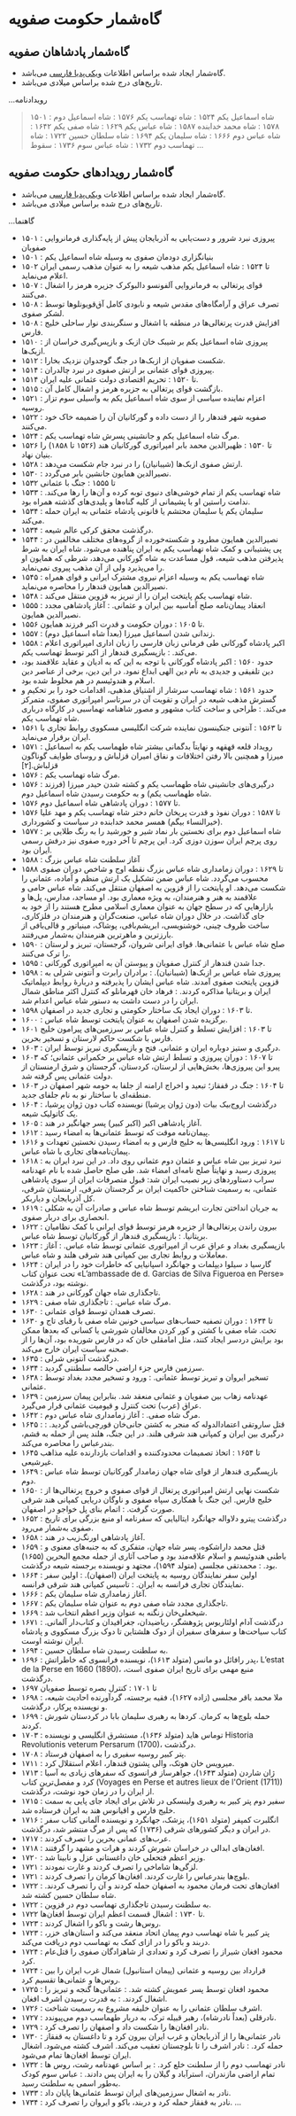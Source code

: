# گاه‌شمار حکومت صفویه

## گاه‌شمار پادشاهان صفویه

- گاه‌شمار ایجاد شده براساس اطلاعات [ویکی‌پدیا فارسی](https://w.wiki/ALhg) می‌باشد.
- تاریخ‌های درج شده براساس میلادی می‌باشد.

...رویدادنامه
  > ۱۵۰۱ : شاه اسماعیل یکم
  > ۱۵۲۴ : شاه تهماسب یکم
  > ۱۵۷۶ : شاه اسماعیل دوم
  > ۱۵۷۸ : شاه محمد خدابنده
  > ۱۵۸۷ : شاه عباس یکم
  > ۱۶۲۹ : شاه صفی یکم
  > ۱۶۴۲ : شاه عباس دوم
  > ۱۶۶۶ : شاه سلیمان یکم
  > ۱۶۹۴ : شاه سلطان حسین
  > ۱۷۲۲ : شاه تهماسب دوم
  > ۱۷۳۲ : شاه عباس سوم
  > ۱۷۳۶ : سقوط
...

## گاه‌شمار رویدادهای حکومت صفویه

- گاه‌شمار ایجاد شده براساس اطلاعات [ویکی‌پدیا فارسی](https://w.wiki/DGiu) می‌باشد.
- تاریخ‌های درج شده براساس میلادی می‌باشد.

...گاهنما
- ۱۵۰۱
  : پیروزی نبرد شرور و دست‌یابی به آذربایجان پیش از پایه‌گذاری فرمانروایی صفویان
- ۱۵۰۱
  : بنیانگزاری دودمان صفوی به وسیله شاه اسماعیل یکم
- ۱۵۰۲ تا ۱۵۲۴
  : شاه اسماعیل یکم مذهب شیعه را به عنوان مذهب رسمی ایران اعلام می‌نماید.
- ۱۵۰۷
  : قوای پرتغالی به فرمانروایی آلفونسو دالبوکرک جزیره هرمز را اشغال می‌کنند.
- ۱۵۰۸
  : تصرف عراق و آرامگاه‌های مقدس شیعه و نابودی کامل آق‌قویونلوها توسط لشکر صفوی.
- ۱۵۰۸
  : افزایش قدرت پرتغالی‌ها در منطقه با اشغال و سنگربندی نوار ساحلی خلیج فارس.
- ۱۵۱۰
  : پیروزی شاه اسماعیل یکم بر شیبک خان ازبک و بازپس‌گیری خراسان از ازبک‌ها.
- ۱۵۱۲
  : شکست صفویان از ازبک‌ها در جنگ گوجدوان نزدیک بخارا.
- ۱۵۱۴
  : پیروزی قوای عثمانی بر ارتش صفوی در نبرد چالدران.
- ۱۵۱۴ تا ۱۵۲۰
  : تحریم اقتصادی دولت عثمانی علیه ایران.
- ۱۵۱۵
  : بازگشت قوای پرتغالی به جزیره هرمز و اشغال کامل آن.
- ۱۵۲۱
  : اعزام نماینده سیاسی از سوی شاه اسماعیل یکم به واسیلی سوم تزار روسیه.
- ۱۵۲۲
  : صفویه شهر قندهار را از دست داده و گورکانیان آن را ضمیمه خاک خود می‌کنند.
- ۱۵۲۴
  : مرگ شاه اسماعیل یکم و جانشینی پسرش شاه تهماسب یکم.
- ۱۵۲۶ تا ۱۵۳۰
  : ظهیرالدین محمد بابر امپراتوری گورکانیان هند (۱۵۲۶ تا ۱۸۵۸) را بنیان نهاد.
- ۱۵۲۸
  : ارتش صفوی ازبک‌ها (شیبانیان) را در نبرد جام شکست می‌دهد.
- ۱۵۳۰
  : نصیرالدین همایون جانشین بابر می‌گردد.
- ۱۵۳۲ تا ۱۵۵۵ 
  : جنگ با عثمانی
- ۱۵۳۳
  : شاه تهماسب یکم از تمام خوشی‌های دنیوی توبه کرده و آن‌ها را رها می‌کند. ندامت راستین او با پشیمانی از کلیه گناه‌ها و پلیدی‌های گذشته همراه بود.
- ۱۵۳۴
  : سلیمان یکم یا سلیمان محتشم یا قانونی پادشاه عثمانی به ایران حمله می‌کند.
- ۱۵۳۴
  : درگذشت محقق کرکی عالم شیعه.
- ۱۵۴۴
  : نصیرالدین همایون مطرود و شکسته‌خورده از گروه‌های مختلف مخالفین در پی پشتیبانی و کمک شاه تهماسب یکم به ایران پناهنده می‌شود. شاه ایران به شرط پذیرفتن مذهب شیعه، قول مساعدت به شاه گورکانی می‌دهد، شرطی که همایون او را می‌پذیرد ولی از آن مذهب پیروی نمی‌نماید.
- ۱۵۴۵
  : شاه تهماسب یکم به وسیله اعزام نیروی مشترک ایرانی و قوای همراه نصیرالدین همایون قندهار را محاصره می‌نماید.
- ۱۵۴۸
  : شاه تهماسب یکم پایتخت ایران را از تبریز به قزوین منتقل می‌کند.
- ۱۵۵۵
  : انعقاد پیمان‌نامه صلح آماسیه بین ایران و عثمانی.
  : آغاز پادشاهی مجدد نصیرالدین همایون.
- ۱۵۵۶ تا ۱۶۰۵
  : دوران حکومت و قدرت اکبر فرزند همایون.
- ۱۵۵۷
  : زندانی شدن اسماعیل میرزا (بعداً شاه اسماعیل دوم).
- ۱۵۵۸
  : اکبر پادشاه گورکانی طی فرمانی زبان فارسی را زبان اداری امپراتوری اعلام می‌کند.
  : بازپسگیری قندهار از اکبر توسط تهماسب یکم.
- حدود ۱۵۶۰
  : اکبر پادشاه گورکانی با توجه به این که به ادیان و عقاید علاقمند بود، دین تلفیقی و جدیدی به نام دین الهی ابداع نمود. در این دین، برخی از عناصر دین اسلام و هندوئیسم در هم مخلوط شده بود.
- حدود ۱۵۶۱
  : شاه تهماسب سرشار از اشتیاق مذهبی، اقدامات خود را بر تحکیم و گسترش مذهب شیعه در ایران و تقویت آن در سرتاسر امپراتوری صفوی، متمرکز می‌کند.
  : طراحی و ساخت کتاب مشهور و مصور شاهنامه تهماسبی در کارگاه درباری شاه تهماسب یکم.
- ۱۵۶۱ تا ۱۵۶۳
  : آنتونی جنکینسون نماینده شرکت انگلیسی مسکووی روابط تجاری با ایران برقرار می‌نماید.
- ۱۵۷۱
  : رویداد قلعه قهقهه و نهایتاً بدگمانی بیشتر شاه طهماسب یکم به اسماعیل میرزا و همچنین بالا رفتن اختلافات و نفاق امیران قزلباش و روسای طوایف گوناگون قزلباش.[۲]
- ۱۵۷۶
  : مرگ شاه تهماسب یکم.
- ۱۵۷۶
  : درگیری‌های جانشینی شاه طهماسب یکم و کشته شدن حیدر میرزا (فرزند شاه طهماسب یکم) و به حکومت رسیدن شاه اسماعیل دوم.
- ۱۵۷۶ تا ۱۵۷۷
  : دوران پادشاهی شاه اسماعیل دوم.
- ۱۵۷۶ تا ۱۵۸۷
  : دوران نفوذ و قدرت پریخان خانم دختر شاه تهماسب یکم و مهد علیا (خیرالنساء بیگم) همسر محمد خدابنده در سیاست و کشورداری.
- ۱۵۷۷
  : شاه اسماعیل دوم برای نخستین بار نماد شیر و خورشید را به رنگ طلایی بر روی پرچم ایران سوزن دوزی کرد. این پرچم تا آخر دوره صفوی نیز درفش رسمی ایران بود.
- ۱۵۸۸
  : آغاز سلطنت شاه عباس بزرگ
- ۱۵۸۸ تا ۱۶۲۹
  : دوران زمامداری شاه عباس بزرگ نقطه اوج و شاخص دوران صفوی محسوب می‌گردد. شاه عباس ضمن تشکیل یک ارتش منظم و آماده، عثمانی را شکست می‌دهد. او پایتخت را از قزوین به اصفهان منتقل می‌کند. شاه عباس حامی و علاقمند به هنر و هنرمندان، به ویژه معماری بود. او مساجد، مدارس، پل‌ها و بازارهایی که در سطح جهان به عنوان معماری اسلامی مطرح هستند را از خود به جای گذاشت. در خلال دوران شاه عباس، صنعت‌گران و هنرمندان در فلزکاری، ساخت ظروف چینی، خوشنویسی، ابریشم‌بافی، پوشاک، مینیاتور و قالی‌بافی از بارزترین و ماهرترین هنرمندان به‌شمار می‌رفتند.
- ۱۵۹۰
  : صلح شاه عباس با عثمانی‌ها. قوای ایرانی شروان، گرجستان، تبریز و لرستان را ترک می‌کنند.
- ۱۵۹۵
  : جدا شدن قندهار از کنترل صفویان و پیوستن آن به امپراتوری گورکانی.
- ۱۵۹۸
  : پیروزی شاه عباس بر ازبک‌ها (شیبانیان).
  : برادران رابرت و آنتونی شرلی به قزوین پایتخت صفوی آمدند. شاه عباس ایشان را پذیرفته و دربارهٔ روابط دیپلماتیک ایران و بریتانیا مذاکره کردند.
  : فرهاد خان قهرمانلو که کنترل اکثر مناطق شمال ایران را در دست داشت به دستور شاه عباس اعدام شد.
- ۱۵۹۸ تا ۱۶۰۳
  : دوران ایجاد یک ساختار حکومتی و تجاری جدید در اصفهان.
- ۱۶۰۰
  : برگزیده شدن اصفهان به عنوان پایتخت توسط شاه عباس.
- ۱۶۰۱ تا ۱۶۰۳
  : افزایش تسلط و کنترل شاه عباس بر سرزمین‌های پیرامون خلیج فارس با شکست حاکم لارستان و تسخیر بحرین.
- ۱۶۰۳
  : درگیری و ستیز دوباره ایران و عثمانی. فتح و بازپسگیری تبریز توسط ایران.
- ۱۶۰۳ تا ۱۶۰۷
  : دوران پیروزی و تسلط ارتش شاه عباس بر حکمرانی عثمانی؛ که پیرو این پیروزی‌ها، بخش‌هایی از لرستان، کردستان، گرجستان و شرق ارمنستان از دولت عثمانی پس گرفته شد.
- ۱۶۰۳ تا ۱۶۰۴
  : جنگ در قفقاز؛ تبعید و اخراج ارامنه از جلفا به حومه شهر اصفهان در منطقه‌ای با ساختار نو به نام جلفای جدید.
- ۱۶۰۴
  : درگذشت اروج‌بیک بیات (دون ژوان پرشیا) نویسنده کتاب دون ژوان پرشیا، یک کاتولیک شیعه.
- ۱۶۰۵
  : آغاز پادشاهی اکبر (اکبر کبیر) پسر جهانگیر در هند.
- ۱۶۱۲
  : پیمان‌نامه موقت که توسط عثمانی‌ها به امضاء رسید.
- ۱۶۱۶ تا ۱۶۱۷
  : ورود انگلیسی‌ها به خلیج فارس و به امضاء رسیدن نخستین تعهدات و پیمان‌نامه‌های تجاری با شاه عباس.
- ۱۶۱۸
  : نبرد تبریز بین شاه عباس و عثمان دوم عثمانی روی داد. در این نبرد ایران به پیروزی رسید و نهایتاً صلح نامه‌ای امضاء شد. طی صلح حاصل شده با نام عهدنامه سراب دستاوردهای زیر نصیب ایران شد: قبول متصرفات ایران از سوی پادشاهی عثمانی، به رسمیت شناختن حاکمیت ایران بر گرجستان شرقی، ارمنستان شرقی، کل آذربایجان و دیاربکر.
- ۱۶۱۹
  : به جریان انداختن تجارت ابریشم توسط شاه عباس و صادرات آن به شکلی انحصاری برای دربار صفوی.
- ۱۶۲۲
  : بیرون راندن پرتغالی‌ها از جزیره هرمز توسط قوای ایرانی با کمک نظامیان بریتانیا.
  : بازپسگیری قندهار از گورکانیان توسط شاه عباس.
- ۱۶۲۳
  : بازپسگیری بغداد و عراق عرب از امپراتوری عثمانی توسط شاه عباس.
  : آغاز معاملات و روابط تجاری بین کمپانی هند شرقی هلند و شاه عباس.
- ۱۶۲۴
  : گارسیا د سیلوا دیپلمات و جهانگرد اسپانیایی که خاطرات خود را در ایران تحت عنوان کتاب «L’ambassade de d. Garcias de Silva Figueroa en Perse» نوشته بود، درگذشت.
- ۱۶۲۸
  : تاجگذاری شاه جهان گورکانی در هند.
- ۱۶۲۹
  : مرگ شاه عباس.
  : تاجگذاری شاه صفی.
- ۱۶۳۰
  : تصرف همدان توسط قوای عثمانی.
- ۱۶۳۰ تا ۱۶۳۴
  : دوران تصفیه حساب‌های سیاسی خونین شاه صفی با رقبای تاج و تخت. شاه صفی با کشتن و کور کردن مخالفان شورشی یا کسانی که بعدها ممکن بود برایش دردسر ایجاد کنند، مثل امامقلی خان که در فارس شوریده بود، آن‌ها را از صحنه سیاست ایران خارج می‌کند.
- ۱۶۳۵
  : درگذشت آنتونی شرلی.
- ۱۶۳۴
  : سرزمین فارس جزء اراضی خالصه سلطنتی گردید.
- ۱۶۳۸
  : تسخیر ایروان و تبریز توسط عثمانی.
  : ورود و تسخیر مجدد بغداد توسط عثمانی.
- ۱۶۳۹
  : عهدنامه زهاب بین صفویان و عثمانی منعقد شد. بنابراین پیمان سرزمین عراق (عرب) تحت کنترل و قیومیت عثمانی قرار می‌گیرد.
- ۱۶۴۲
  : مرگ شاه صفی.
  : آغاز زمامداری شاه عباس دوم.
- ۱۶۴۵
  : قتل ساروتقی اعتمادالدوله که منجر به کشتن جانی‌خان قورچی‌باشی گردید.
  : درگیری بین ایران و کمپانی هند شرقی هلند. در این جنگ، هلند پس از حمله به قشم، بندرعباس را محاصره می‌کند.
- ۱۶۴۵ تا ۱۶۵۴
  : اتخاذ تصمیمات محدودکننده و اقدامات بازدارنده علیه مذاهب غیرشیعی.
- ۱۶۴۹
  : بازپسگیری قندهار از قوای شاه جهان زمامدار گورکانیان توسط شاه عباس دوم.
- ۱۶۵۰
  : شکست نهایی ارتش امپراتوری پرتغال از قوای صفوی و خروج پرتغالی‌ها از خلیج فارس. این جنگ با همکاری سپاه صفوی و ناوگان دریایی کمپانی هند شرقی صورت گرفت.
  : اتمام بنای پل خواجو در اصفهان.
- ۱۶۵۲
  : درگذشت پیترو دلاواله جهانگرد ایتالیایی که سفرنامه او منبع بزرگی برای تاریخ صفوی به‌شمار می‌رود.
- ۱۶۵۸
  : آغاز پادشاهی اورنگ‌زیب در هند.
- ۱۶۵۹
  : قتل محمد داراشکوه، پسر شاه جهان، متفکری که به جنبه‌های معنوی و باطنی هندوئیسم و اسلام علاقه‌مند بود و صاحب آثاری از جمله مجمع البحرین (۱۶۵۵) بود.
  : محمدتقی مجلسی (متولد ۱۵۹۴)، مجتهد و نویسنده برجسته شیعه درگذشت.
- ۱۶۶۴
  : اولین سفر نمایندگان روسیه به پایتخت ایران (اصفهان).
  : اولین سفر نمایندگان تجاری فرانسه به ایران.
  : تاسیس کمپانی هند شرقی فرانسه.
- ۱۶۶۶
  : آغاز زمامداری شاه سلیمان یکم.
- ۱۶۶۷
  : تاجگذاری مجدد شاه صفی دوم به عنوان شاه سلیمان یکم.
- ۱۶۶۹
  : شیخعلی‌خان زنگنه به عنوان وزیر اعظم انتخاب شد.
- ۱۶۷۱
  : درگذشت آدام اولئاریوس پژوهشگر، ریاضیدان، جغرافیدان و کتاب‌دار آلمانی. کتاب سیاحت‌ها و سفرهای سفیران از دوک هلشتاین تا دوک بزرگ مسکووی و پادشاه ایران نوشته اوست.
- ۱۶۹۴
  : به سلطنت رسیدن شاه سلطان حسین.
- ۱۶۹۶
  : پدر رافائل دو مانس (متولد ۱۶۱۳)، نویسنده فرانسوی که خاطراتش، L’estat de la Perse en 1660 (1890)، منبع مهمی برای تاریخ ایران صفوی است، درگذشت.
- ۱۶۹۷ تا ۱۷۰۱
  : کنترل بصره توسط صفویان
- ۱۶۹۸
  : ملا محمد باقر مجلسی (زاده ۱۶۲۷)، فقیه برجسته، گردآورنده احادیث شیعه، و نویسنده پرکار، درگذشت.
- ۱۶۹۹
  : حمله بلوچ‌ها به کرمان. کردها به رهبری سلیمان بابا در کردستان شورش کردند.
- ۱۷۰۳
  : توماس هاید (متولد ۱۶۳۶)، مستشرق انگلیسی و نویسنده Historia Revolutionis veterum Persarum (1700)، درگذشت.
- ۱۷۰۸
  : پتر کبیر روسیه سفیری را به اصفهان فرستاد.
- ۱۷۱۱
  : میرویس خان هوتک، والی پشتون قندهار، اعلام استقلال کرد.
- ۱۷۱۳
  : ژان شاردن (متولد ۱۶۴۳)، جواهرساز فرانسوی که سفرهای زیادی به آسیا کرد و مفصل‌ترین کتاب (Voyages en Perse et autres lieux de l'Orient (1711)) از ایران را در زمان خود نوشت، درگذشت.
- ۱۷۱۵
  : سفیر دوم پتر کبیر به رهبری ولینسکی در تلاش برای ایجاد جای پایی به سمت خلیج فارس و اقیانوس هند به ایران فرستاده شد.
- ۱۷۱۶
  : انگلبرت کمپفر (متولد ۱۶۵۱)، پزشک، جهانگرد و نویسنده آلمانی کتاب سفر در ایران و دیگر کشورهای شرقی (۱۷۳۶) که پس از مرگ منتشر شد، درگذشت.
- ۱۷۱۷
  : عرب‌های عمانی بحرین را تصرف کردند.
- ۱۷۱۸
  : افغان‌های ابدالی در خراسان شورش کردند و هرات و مشهد را گرفتند.
- ۱۷۲۰
  : وزیر اعظم فتحعلی خان داغستانی عزل و نابینا شد.
- ۱۷۲۱
  : لزگی‌ها شاماخی را تصرف کردند و غارت نمودند.
- ۱۷۲۱
  : بلوچ‌ها بندرعباس را غارت کردند. افغان‌ها کرمان را تصرف کردند.
- ۱۷۲۲
  : افغان‌های تحت فرمان محمود به اصفهان حمله کردند و آن را تصرف کردند. شاه سلطان حسین کشته شد.
- ۱۷۲۲
  : به سلطنت رسیدن تاجگذاری تهماسب دوم در قزوین.
- ۱۷۲۲ تا ۱۷۳۰
  : اشغال قسمت اعظم ایران توسط افغان‌ها.
- ۱۷۲۳
  : روس‌ها رشت و باکو را اشغال کردند.
- ۱۷۲۳
  : پتر کبیر با شاه تهماسب دوم پیمان اتحاد منعقد می‌کند و استان‌های خزر، دربند و باکو را در ازای کمک به تهماسب دوم دریافت می‌کند.
- ۱۷۲۴
  : محمود افغان شیراز را تصرف کرد و تعدادی از شاهزادگان صفوی را قتل‌عام کرد.
- ۱۷۲۴
  : قرارداد بین روسیه و عثمانی (پیمان استانبول) شمال غرب ایران را بین روس‌ها و عثمانی‌ها تقسیم کرد.
- ۱۷۲۵
  : محمود افغان توسط پسر عمویش کشته شد.
  : عثمانی‌ها گنجه و تبریز را اشغال کردند.
  : به قدرت رسیدن اشرف افغان.
- ۱۷۲۶
  : اشرف سلطان عثمانی را به عنوان خلیفه مشروع به رسمیت شناخت.
- ۱۷۲۷
  : نادرقلی (بعداً نادرشاه)، رهبر قبیله ترک، به دربار طهماسب دوم می‌پیوندد.
- ۱۷۲۹
  : نادر افغان‌ها را شکست داد و اصفهان را تصرف کرد.
- ۱۷۳۰
  : نادر عثمانی‌ها را از آذربایجان و غرب ایران بیرون کرد و تا داغستان به قفقاز حمله کرد.
  : نادر اشرف را تا بلوچستان تعقیب می‌کند. اشرف کشته می‌شود. اشغال ایران توسط افغان‌ها تمام می‌شود.
- ۱۷۳۲
  : نادر تهماسب دوم را از سلطنت خلع کرد.
  : بر اساس عهدنامه رشت، روس ها تمام اراضی مازندران، استرآباد و گیلان را به ایران پس دادند.
  : عباس سوم کودک به‌طور اسمی به سلطنت رسید.
- ۱۷۳۳
  : نادر به اشغال سرزمین‌های ایران توسط عثمانی‌ها پایان داد.
- ۱۷۳۴
  : نادر به قفقاز حمله کرد و دربند، باکو و ایروان را تصرف کرد.
...